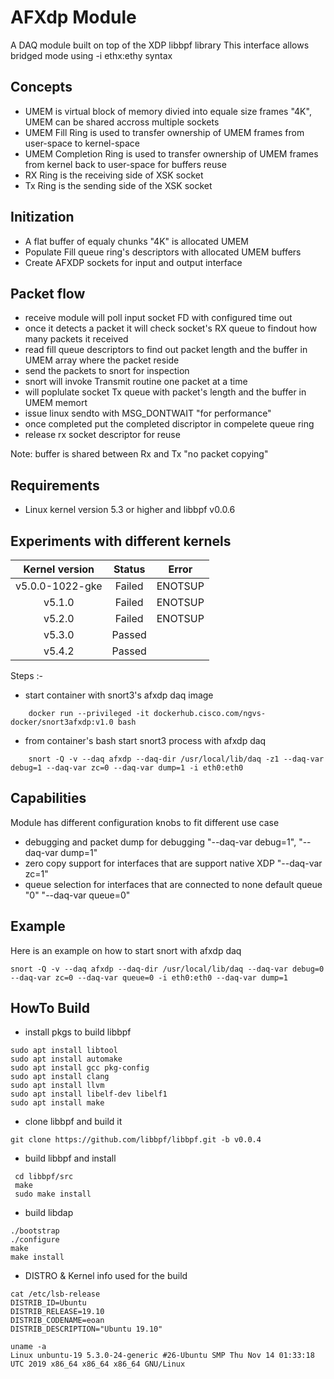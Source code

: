AFXdp Module
===============

A DAQ module built on top of the XDP libbpf library
This interface allows bridged mode using -i ethx:ethy syntax

Concepts
--------
- UMEM is virtual block of memory divied into equale size frames "4K", UMEM can be shared accross multiple sockets
- UMEM Fill Ring is used to transfer ownership of UMEM frames from user-space to kernel-space
- UMEM Completion Ring is used to transfer ownership of UMEM frames from kernel back to user-space for buffers reuse
- RX Ring is the receiving side of XSK socket
- Tx Ring is the sending side of the XSK socket

Initization
-----------
- A flat buffer of equaly chunks "4K" is allocated UMEM
- Populate Fill queue ring's descriptors with allocated UMEM buffers
- Create AFXDP sockets for input and output interface

Packet flow
-----------
- receive module will poll input socket FD with configured time out
- once it detects a packet it will check socket's RX queue to findout how many packets it received
- read fill queue descriptors to find out packet length and the buffer in UMEM array where the packet reside
- send the packets to snort for inspection
- snort will invoke Transmit routine one packet at a time
- will poplulate socket Tx queue with packet's length and the buffer in UMEM memort
- issue linux sendto with MSG_DONTWAIT "for performance"
- once completed put the completed discriptor in compelete queue ring
- release rx socket descriptor for reuse

Note: buffer is shared between Rx and Tx "no packet copying"

Requirements
------------
* Linux kernel version 5.3 or higher and libbpf v0.0.6

Experiments with different kernels
----------------------------------
|  Kernel version  | Status |  Error  |
| :--------------: | :----: | :-----: |
|  v5.0.0-1022-gke | Failed | ENOTSUP |
|       v5.1.0     | Failed | ENOTSUP |
|       v5.2.0     | Failed | ENOTSUP |
|       v5.3.0     | Passed |         |
|     v5.4.2       | Passed |         |

Steps :-
- start container with snort3's afxdp daq image
```
    docker run --privileged -it dockerhub.cisco.com/ngvs-docker/snort3afxdp:v1.0 bash
```
- from container's bash start snort3 process with afxdp daq
```
    snort -Q -v --daq afxdp --daq-dir /usr/local/lib/daq -z1 --daq-var debug=1 --daq-var zc=0 --daq-var dump=1 -i eth0:eth0  
```

Capabilities
------------

Module has different configuration knobs to fit different use case

- debugging and packet dump for debugging "--daq-var debug=1", "--daq-var dump=1"
- zero copy support for interfaces that are support native XDP "--daq-var zc=1"
- queue selection for interfaces that are connected to none default queue "0" "--daq-var queue=0"

Example
-------
Here is an example on how to start snort with afxdp daq
```
snort -Q -v --daq afxdp --daq-dir /usr/local/lib/daq --daq-var debug=0 --daq-var zc=0 --daq-var queue=0 -i eth0:eth0 --daq-var dump=1
```

HowTo Build
-----------

- install pkgs to build libbpf
```
sudo apt install libtool
sudo apt install automake
sudo apt install gcc pkg-config
sudo apt install clang
sudo apt install llvm
sudo apt install libelf-dev libelf1
sudo apt install make
```

- clone libbpf and build it
```
git clone https://github.com/libbpf/libbpf.git -b v0.0.4
```

- build libbpf and install
```
 cd libbpf/src
 make
 sudo make install
```

- build libdap
```
./bootstrap
./configure
make 
make install
```
- DISTRO & Kernel info used for the build
```
cat /etc/lsb-release 
DISTRIB_ID=Ubuntu
DISTRIB_RELEASE=19.10
DISTRIB_CODENAME=eoan
DISTRIB_DESCRIPTION="Ubuntu 19.10"

uname -a
Linux unbuntu-19 5.3.0-24-generic #26-Ubuntu SMP Thu Nov 14 01:33:18 UTC 2019 x86_64 x86_64 x86_64 GNU/Linux
```